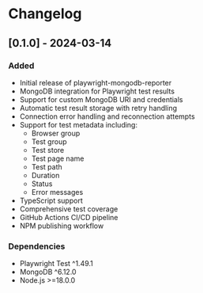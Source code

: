 # Changelog

## [0.1.0] - 2024-03-14

### Added
- Initial release of playwright-mongodb-reporter
- MongoDB integration for Playwright test results
- Support for custom MongoDB URI and credentials
- Automatic test result storage with retry handling
- Connection error handling and reconnection attempts
- Support for test metadata including:
  - Browser group
  - Test group
  - Test store
  - Test page name
  - Test path
  - Duration
  - Status
  - Error messages
- TypeScript support
- Comprehensive test coverage
- GitHub Actions CI/CD pipeline
- NPM publishing workflow

### Dependencies
- Playwright Test ^1.49.1
- MongoDB ^6.12.0
- Node.js >=18.0.0